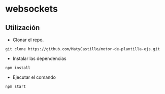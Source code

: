 # websockets


## Utilización

- Clonar el repo.

```
git clone https://github.com/MatyCastillo/motor-de-plantilla-ejs.git
```

- Instalar las dependencias

```
npm install 
```

- Ejecutar el comando

```
npm start
```
